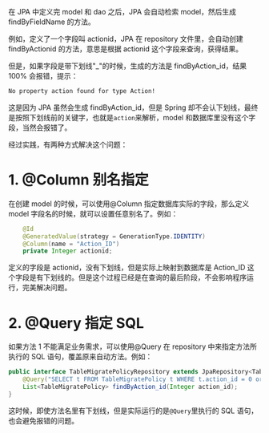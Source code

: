 在 JPA 中定义完 model 和 dao 之后，JPA 会自动检索 model，然后生成 findByFieldName 的方法。

例如，定义了一个字段叫 actionid，JPA 在 repository 文件里，会自动创建 findByActionid 的方法，意思是根据 actionid 这个字段来查询，获得结果。

但是，如果字段是带下划线&quot;_&quot;的时候，生成的方法是 findByAction_id，结果 100% 会报错，提示：

```bash
No property action found for type Action!
```

这是因为 JPA 虽然会生成 findByAction_id，但是 Spring 却不会认下划线，最终是按照下划线前的关键字，也就是`action`来解析，model 和数据库里没有这个字段，当然会报错了。

经过实践，有两种方式解决这个问题：

# 1. @Column 别名指定

在创建 model 的时候，可以使用@Column 指定数据库实际的字段，那么定义 model 字段名的时候，就可以设置任意别名了。例如：

```java
    @Id
    @GeneratedValue(strategy = GenerationType.IDENTITY)
    @Column(name = "Action_ID")
    private Integer actionid;
```

定义的字段是 actionid，没有下划线，但是实际上映射到数据库是 Action_ID 这个字段是有下划线的。但是这个过程已经是在查询的最后阶段，不会影响程序运行，完美解决问题。

# 2. @Query 指定 SQL

如果方法 1 不能满足业务需求，可以使用@Query 在 repository 中来指定方法所执行的 SQL 语句，覆盖原来自动方法。例如：

```java
public interface TableMigratePolicyRepository extends JpaRepository<TableMigratePolicy, String> {
    @Query("SELECT t FROM TableMigratePolicy t WHERE t.action_id = 0 or t.comment is not null or t.comment <> '' ")
    List<TableMigratePolicy> findByAction_id(Integer action_id);
}
```

这时候，即使方法名里有下划线，但是实际运行的是`@Query`里执行的 SQL 语句，也会避免报错的问题。